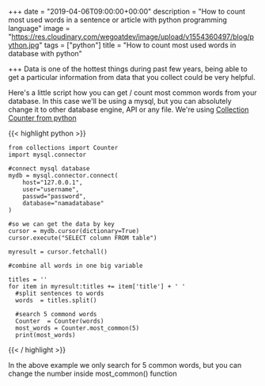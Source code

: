 +++
date = "2019-04-06T09:00:00+00:00"
description = "How to count most used words in a sentence or article with  python programming language"
image = "https://res.cloudinary.com/wegoatdev/image/upload/v1554360497/blog/python.jpg"
tags = ["python"]
title = "How to count most used words in database with python"

+++
Data is one of the hottest things during past few years, being able to get a particular information from data that you collect could be very helpful.

Here's a little script how you can get / count most common words from your database. In this case we'll be using a mysql, but you can absolutely change it to other database engine, API or any file. We're using [Collection Counter from python](https://docs.python.org/3/library/collections.html#collections.Counter)

{{< highlight python >}}

    from collections import Counter
    import mysql.connector
    
    #connect mysql database
    mydb = mysql.connector.connect(
    	host="127.0.0.1",
        user="username",
        passwd="password",
        database="namadatabase"
    )
    
    #so we can get the data by key
    cursor = mydb.cursor(dictionary=True)
    cursor.execute("SELECT column FROM table")
    
    myresult = cursor.fetchall()
    
    #combine all words in one big variable
    
    titles = ''
    for item in myresult:titles += item['title'] + ' '
      #split sentences to words
      words  = titles.split()
    
      #search 5 commond words   
      Counter  = Counter(words)
      most_words = Counter.most_common(5)
      print(most_words)

{{< / highlight >}}

In the above example we only search for 5 common words, but you can change the number inside most_common() function